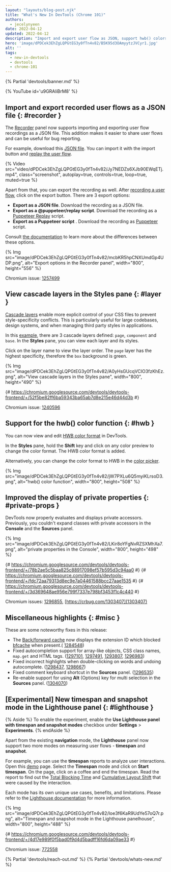 ```yaml
---
layout: "layouts/blog-post.njk"
title: "What's New In DevTools (Chrome 101)"
authors:
  - jecelynyeen
date: 2022-04-12
updated: 2022-04-12
description: "Import and export user flow as JSON, support hwb() colors, view cascade layers in the Styles pane and more."
hero: 'image/dPDCek3EhZgLQPGtEG3y0fTn4v82/B5K95d3OAmyytzJVCyr1.jpg'
alt: ''
tags:
  - new-in-devtools
  - devtools
  - chrome-101
---
```


{% Partial 'devtools/banner.md' %}

{% YouTube id='u9GRAliBrM8' %}

## Import and export recorded user flows as a JSON file  {: #recorder }

The [Recorder](/docs/devtools/recorder) panel now supports importing and exporting user flow recordings as a JSON file. This addition makes it easier to share user flows and can be useful for bug reporting.

For example, download this [JSON file](https://storage.googleapis.com/web-dev-uploads/file/dPDCek3EhZgLQPGtEG3y0fTn4v82/vzQbv2rUfTz2DEmx06Gv.json). You can import it with the import button and [replay the user flow](/docs/devtools/recorder/#replay).

{% Video src="video/dPDCek3EhZgLQPGtEG3y0fTn4v82/Jy7NEDZs6XJb90EWqETj.mp4", class="screenshot", autoplay=true, controls=true, loop=true, muted=true %}

Apart from that, you can export the recording as well. After [recording a user flow](/docs/devtools/recorder/#record), click on the export button. There are 3 export options:

- **Export as a JSON file**. Download the recording as a JSON file.
- **Export as a @puppeteer/replay script**. Download the recording as a [Puppeteer Replay](https://github.com/puppeteer/replay) script.
- **Export as a Puppeteer script** . Download the recording as [Puppeteer](https://pptr.dev/) script.

Consult [the documentation](/docs/devtools/recorder/#export-flows) to learn more about the differences between these options.

{% Img src="image/dPDCek3EhZgLQPGtEG3y0fTn4v82/mcbKR5hpCNXUmdGp4UDP.png", alt="Export options in the Recorder panel", width="800", height="556" %}

Chromium issue: [1257499](https://crbug.com/1257499)


## View cascade layers in the Styles pane {: #layer }

[Cascade layers](/blog/cascade-layers/) enable more explicit control of your CSS files to prevent style-specificity conflicts. This is particularly useful for large codebases, design systems, and when managing third party styles in applications.

In this [example](https://jec.fish/demo/cascade-layer), there are 3 cascade layers defined: `page`, `component` and `base`. In the **Styles** pane, you can view each layer and its styles.

Click on the layer name to view the layer order. The `page` layer has the highest specificity, therefore the `box` background is green.

{% Img src="image/dPDCek3EhZgLQPGtEG3y0fTn4v82/A0yHsGUcqVCIO3fzKhEz.png", alt="View cascade layers in the Styles pane", width="800", height="490" %}

{# https://chromium.googlesource.com/devtools/devtools-frontend/+/52f5be82ff6ba59343ba65ab7d8e215e46d44d3b #}

Chromium issue: [1240596](https://crbug.com/1240596)


## Support for the hwb() color function {: #hwb }

You can now view and edit [HWB color format](https://drafts.csswg.org/css-color/#the-hwb-notation) in DevTools.

In the **Styles** pane, hold the **Shift** key and click on any color preview to change the color format. The HWB color format is added.

Alternatively, you can change the color format to HWB in the [color picker](/docs/devtools/css/reference/#color-picker).

{% Img src="image/dPDCek3EhZgLQPGtEG3y0fTn4v82/jW7PXLu6Q5myiKLrsoD3.png", alt="hwb() color function", width="800", height="508" %}


## Improved the display of private properties {: #private-props }

DevTools now properly evaluates and displays private accessors. Previously, you couldn't expand classes with private accessors in the **Console** and the **Sources** panel.

{% Img src="image/dPDCek3EhZgLQPGtEG3y0fTn4v82/LKir8oYFgNvRZSXMhXa7.png", alt="private properties in the Console", width="800", height="498" %}

{# https://chromium.googlesource.com/devtools/devtools-frontend/+/78b2ae5c5baa825c88917098ef57b595d3c94aa0 #}
{# https://chromium.googlesource.com/devtools/devtools-frontend/+/fdc72aa79313d8ec9e7a04461588bcc27aae1535 #}
{# https://chromium.googlesource.com/devtools/devtools-frontend/+/3d369648ae956e799f7337e798bf3453f1c4c440 #}

Chromium issues: [1296855](https://crbug.com/1296855), [https://crbug.com/1303407](1303407)


## Miscellaneous highlights {: #misc }

These are some noteworthy fixes in this release:

- The [Back/forward cache](/blog/new-in-devtools-98/#bfcache) now displays the extension ID which blocked [bfcache](https://web.dev/articles/bfcache) when present.( [1284548](https://crbug.com/1284548))
- Fixed autocompletion support for array-like objects, CSS class names, `map.get` and HTML tags. ([1297101](https://crbug.com/1297101), [1297491](https://crbug.com/1297491), [1293807](https://crbug.com/1293807), [1296983](https://crbug.com/1296983))
- Fixed incorrect highlights when double-clicking on words and undoing autocomplete. ([1298437](https://crbug.com/1298437), [1298667](https://crbug.com/1298667))
- Fixed comment keyboard shortcut in the **Sources** panel. ([1296535](https://crbug.com/1296535))
- Re-enable support for using **Alt** (Options) key for multi selection in the **Sources** panel. ([1304070](https://crbug.com/1304070))


## [Experimental] New timespan and snapshot mode in the Lighthouse panel {: #lighthouse }

{% Aside %}
To enable the experiment, enable the **Use Lighthouse panel with timespan and snapshot modes** checkbox under **Settings** > **Experiments**.
{% endAside %}

Apart from the existing **navigation** mode, the **Lighthouse** panel now support two more modes on measuring user flows - **timespan** and **snapshot**.

For example, you can use the **timespan** reports to analyze user interactions. Open this [demo](https://coffee-cart.netlify.app/) page. Select the **Timespan** mode and click on **Start timespan**. On the page, click on a coffee and end the timespan. Read the report to find out the [Total Blocking Time](https://web.dev/articles/tbt) and [Cumulative Layout Shift](https://web.dev/articles/cls) that were caused by the interaction.

Each mode has its own unique use cases, benefits, and limitations. Please refer to the [Lighthouse documentation](https://github.com/GoogleChrome/lighthouse/blob/master/docs/user-flows.md) for more information.

{% Img src="image/dPDCek3EhZgLQPGtEG3y0fTn4v82/loe3f6KaR9UdYe57oQ7r.png", alt="Timespan and snapshot mode in the Lighthouse panelhouse", width="800", height="488" %}

{# https://chromium.googlesource.com/devtools/devtools-frontend/+/4d17e989f0f5bad0f9d4d5badff16fd6da09ae33 #}

Chromium issue: [772558](https://crbug.com/772558)


{% Partial 'devtools/reach-out.md' %}
{% Partial 'devtools/whats-new.md' %}
